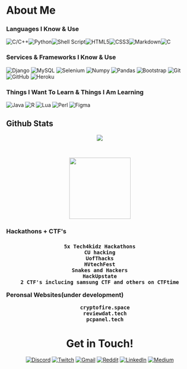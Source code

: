 
<h1>About Me</h1>
<h3>Languages I Know & Use</h3>


<img alt="C/C++" src="https://img.shields.io/badge/c++%20-%2300599C.svg?&style=for-the-badge&logo=c%2B%2B&ogoColor=white"/><img alt="Python" src="https://img.shields.io/badge/python%20-%2314354C.svg?&style=for-the-badge&logo=python&logoColor=white"/><img alt="Shell Script" src="https://img.shields.io/badge/shell_script%20-%23121011.svg?&style=for-the-badge&logo=gnu-bash&logoColor=white"/><img alt="HTML5" src="https://img.shields.io/badge/html5%20-%23E34F26.svg?&style=for-the-badge&logo=html5&logoColor=white"/><img alt="CSS3" src="https://img.shields.io/badge/css3%20-%231572B6.svg?&style=for-the-badge&logo=css3&logoColor=white"/><img alt="Markdown" src="https://img.shields.io/badge/markdown-%23000000.svg?&style=for-the-badge&logo=markdown&logoColor=white"/><img alt="C" src="https://img.shields.io/badge/c%20-%2300599C.svg?&style=for-the-badge&logo=c&logoColor=white"/>

<h3>Services & Frameworks I Know & Use</h3>

<img alt="Django" src="https://img.shields.io/badge/django%20-%23092E20.svg?&style=for-the-badge&logo=django&logoColor=white"/>
<img alt="MySQL" src="https://img.shields.io/badge/MySQL-005C84?style=for-the-badge&logo=mysql&logoColor=white"/>
<img alt="Selenium" src="https://img.shields.io/badge/Selenium-43B02A?style=for-the-badge&logo=Selenium&logoColor=white"/>
<img alt="Numpy" src="https://img.shields.io/badge/Numpy-777BB4?style=for-the-badge&logo=numpy&logoColor=white"/>
<img alt="Pandas" src="https://img.shields.io/badge/Pandas-2C2D72?style=for-the-badge&logo=pandas&logoColor=white"/>
<img alt="Bootstrap" src="https://img.shields.io/badge/bootstrap%20-%23563D7C.svg?&style=for-the-badge&logo=bootstrap&logoColor=white"/>
<img alt="Git" src="https://img.shields.io/badge/git%20-%23F05033.svg?&style=for-the-badge&logo=git&logoColor=white"/>
<img alt="GitHub" src="https://img.shields.io/badge/github%20-%23121011.svg?&style=for-the-badge&logo=github&logoColor=white"/>
<img alt="Heroku" src="https://img.shields.io/badge/heroku%20-%23430098.svg?&style=for-the-badge&logo=heroku&logoColor=white"/>


<h3>Things I Want To Learn & Things I Am Learning</h3>


<img alt="Java" src="https://img.shields.io/badge/java-%23ED8B00.svg?&style=for-the-badge&logo=java&logoColor=white"/>
<img alt="R" src="https://img.shields.io/badge/r-%23276DC3.svg?&style=for-the-badge&logo=r&logoColor=white"/>
<img alt="Lua" src="https://img.shields.io/badge/lua-%232C2D72.svg?&style=for-the-badge&logo=lua&logoColor=white"/>
<img alt="Perl" src="https://img.shields.io/badge/perl-%2339457E.svg?&style=for-the-badge&logo=perl&logoColor=white"/>
<img alt="Figma" src="https://img.shields.io/badge/figma%20-%23F24E1E.svg?&style=for-the-badge&logo=figma&logoColor=white"/>


<h2> Github Stats </h2>
<div>
  <p align="center">
  <a href="https://github.com/ryo-ma/github-profile-trophy">
    <img align="center" margin="10" src="https://github-profile-trophy.vercel.app/?username=Stapan17&column=7&margin-w=15&margin-h=15&theme=onedark"/>
  </a>
  </p>
</div>
<br />
<div align="center">
  <p align="center">
    <img height="165" src="https://github-readme-stats.vercel.app/api?username=JDuggal760&count_private=true&include_all_commits=true&show_icons=true&theme=radical" />

  </p>
  <p align="center">

<h3 align="left">Hackathons + CTF's<h3>
  <p>
    
    5x Tech4kidz Hackathons
    CU hacking
    UofThacks
    HVtechFest
    Snakes and Hackers
    HackUpstate
    2 CTF's inclucing samsung CTF and others on CTFtime
    
</p>


<p align="left">Peronsal Websites(under development)<p>
<ul>
  
    cryptofire.space
    reviewdat.tech
    pcpanel.tech
  
</ul>

<h1> Get in Touch! </h1>
<a href="https://discord.gg/2K6yUMDQ" target="_blank"><img alt="Discord" src="https://img.shields.io/badge/%3CServer%3E%20-%237289DA.svg?&style=for-the-badge&logo=discord&logoColor=white"/></a>
 <a href="https://www.twitch.tv/jadogasdasdsadsad" target="_blank"><img alt="Twitch" src="https://img.shields.io/badge/<handle>%20-%239146FF.svg?&style=for-the-badge&logo=Twitch&logoColor=white"/></a>
<a href="mailto:reddyduggal@gmail.com" target="_blank"><img alt="Gmail" src="https://img.shields.io/badge/Gmail-D14836?style=for-the-badge&logo=gmail&logoColor=white" /></a>
<a href="https://www.reddit.com/user/Optimal_Astronomer85" target="_blank"><img alt="Reddit" src="https://img.shields.io/badge/Reddit-FF4500?style=for-the-badge&logo=reddit&logoColor=white" /></a> 
 <a href="https://www.linkedin.com/in/jared-duggal-a902191b9/" target="_blank"><img alt="LinkedIn" src="https://img.shields.io/badge/linkedin%20-%230077B5.svg?&style=for-the-badge&logo=linkedin&logoColor=white"/></a>
</a> <a href="https://reviewtech.medium.com/" target="_blank">	<img alt="Medium" src="https://img.shields.io/badge/Medium%20-%23000000.svg?&style=for-the-badge&logo=Medium&logoColor=white"/></a>

